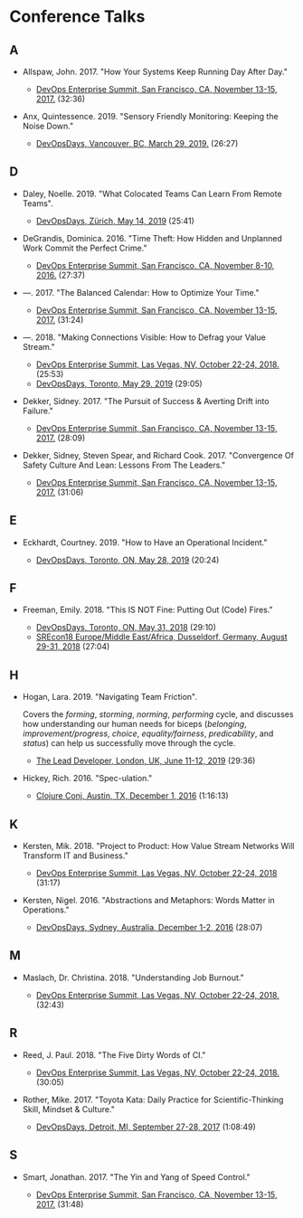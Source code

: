 # Conference Talks

## A

* <a name="allspaw-2017"></a> Allspaw, John. 2017. "How Your Systems Keep Running Day After Day."

  * [DevOps Enterprise Summit, San Francisco, CA, November 13-15, 2017.](https://www.youtube.com/watch?v=xA5U85LSk0M) (32:36)

* <a name="anx-2019"></a> Anx, Quintessence. 2019. "Sensory Friendly Monitoring: Keeping the Noise Down."

  * [DevOpsDays, Vancouver, BC, March 29, 2019.](https://www.youtube.com/watch?v=IZ5SPRx2Tm4) (26:27)

## D

* <a name="daley-2019"></a> Daley, Noelle. 2019. "What Colocated Teams Can Learn From Remote Teams".

  * [DevOpsDays, Zürich, May 14, 2019](https://vimeo.com/344515972) (25:41)

* <a name="degrandis-2016"></a> DeGrandis, Dominica. 2016. "Time Theft: How Hidden and Unplanned Work Commit the Perfect Crime."

  * [DevOps Enterprise Summit, San Francisco, CA, November 8-10, 2016.](https://www.youtube.com/watch?v=-TGJePmaaas) (27:37)

* <a name="degrandis-2017"></a> —. 2017. "The Balanced Calendar: How to Optimize Your Time."

  * [DevOps Enterprise Summit, San Francisco, CA, November 13-15, 2017.](https://www.youtube.com/watch?v=UcY542gBap0) (31:24)

* <a name="degrandis-2018"></a> —. 2018. "Making Connections Visible: How to Defrag your Value Stream."

  * [DevOps Enterprise Summit, Las Vegas, NV, October 22-24, 2018.](https://www.youtube.com/watch?v=eIXEqnk1Ujs) (25:53)
  * [DevOpsDays, Toronto, May 29, 2019](https://www.youtube.com/watch?v=P1iFAnGb0AM) (29:05)

* <a name="dekker-2017"></a> Dekker, Sidney. 2017. "The Pursuit of Success & Averting Drift into Failure."

  * [DevOps Enterprise Summit, San Francisco, CA, November 13-15, 2017.](https://www.youtube.com/watch?v=pmZ6wtOmTZU) (28:09)

* <a name="dekker-sidney-spear-cook-2017"></a> Dekker, Sidney, Steven Spear, and Richard Cook. 2017. "Convergence Of Safety Culture And Lean: Lessons From The Leaders."

  * [DevOps Enterprise Summit, San Francisco, CA, November 13-15, 2017.](https://www.youtube.com/watch?v=CFMJ3V4VakA) (31:06)

## E

* <a name=eckhardt-2019></a> Eckhardt, Courtney. 2019. "How to Have an Operational Incident."

  * [DevOpsDays, Toronto, ON, May 28, 2019](https://www.youtube.com/watch?v=yOg34Jh2vr8) (20:24)

## F

* <a name="freeman-2018"></a> Freeman, Emily. 2018. "This IS NOT Fine: Putting Out (Code) Fires."

  * [DevOpsDays, Toronto, ON, May 31, 2018](https://www.youtube.com/watch?v=qL2GFB3mSs8) (29:10)
  * [SREcon18 Europe/Middle East/Africa, Dusseldorf, Germany, August 29-31, 2018](https://www.youtube.com/watch?v=oYbFDV2n3eU) (27:04)

## H

* <a name="hogan-2019"></a> Hogan, Lara. 2019. "Navigating Team Friction".

  Covers the _forming_, _storming_, _norming_, _performing_ cycle,
  and discusses how understanding our human needs for biceps
  (_belonging_, _improvement/progress_, _choice_, _equality/fairness_,
  _predicability_, and _status_) can help us successfully
  move through the cycle.

  * [The Lead Developer, London, UK, June 11-12, 2019](https://www.youtube.com/watch?v=lqqBktWqPLo) (29:36)

* <a name="hickey-2016"></a> Hickey, Rich. 2016. "Spec-ulation."

  * [Clojure Conj, Austin, TX, December 1, 2016](https://www.youtube.com/watch?v=oyLBGkS5ICk) (1:16:13)

## K

* <a name="kersten-2018"></a> Kersten, Mik. 2018. "Project to Product: How Value Stream Networks Will Transform IT and Business."

  * [DevOps Enterprise Summit, Las Vegas, NV, October 22-24, 2018](https://www.youtube.com/watch?v=E5VP3ioSRU8) (31:17)

* <a name="kersten-2016"></a> Kersten, Nigel. 2016. "Abstractions and Metaphors: Words Matter in Operations."

  * [DevOpsDays, Sydney, Australia, December 1-2, 2016](https://www.youtube.com/watch?v=Qor1AL4x0g8) (28:07)

## M

* <a name="maslach-2018"></a> Maslach, Dr. Christina. 2018. "Understanding Job Burnout."

  * [DevOps Enterprise Summit, Las Vegas, NV, October 22-24, 2018.](https://www.youtube.com/watch?v=gRPBkCW0R5E) (32:43)

## R

* <a name="reed-2018"></a> Reed, J. Paul. 2018. "The Five Dirty Words of CI."

  * [DevOps Enterprise Summit, Las Vegas, NV, October 22-24, 2018.](https://www.youtube.com/watch?v=ZXXaCCbpNYw) (30:05)

* <a name="rother-2017"></a> Rother, Mike. 2017. "Toyota Kata: Daily Practice for Scientific-Thinking Skill, Mindset & Culture."

  * [DevOpsDays, Detroit, MI, September 27-28, 2017](https://www.youtube.com/watch?v=wnZfqA9xjco) (1:08:49)

## S

* <a name="smart-2017"></a> Smart, Jonathan. 2017. "The Yin and Yang of Speed Control."

  * [DevOps Enterprise Summit, San Francisco, CA, November 13-15, 2017.](https://www.youtube.com/watch?v=JBQFuyKSEJs) (31:48)
